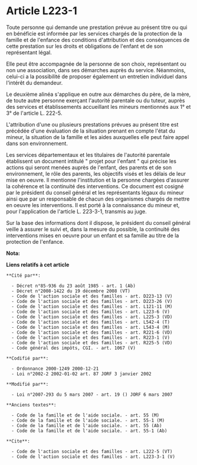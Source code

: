 # Article L223-1

Toute personne qui demande une prestation prévue au présent titre ou qui en bénéficie est informée par les services chargés
de la protection de la famille et de l'enfance des conditions d'attribution et des conséquences de cette prestation sur les
droits et obligations de l'enfant et de son représentant légal. 

Elle peut être accompagnée de la personne de son choix, représentant ou non une association, dans ses démarches auprès du
service. Néanmoins, celui-ci a la possibilité de proposer également un entretien individuel dans l'intérêt du demandeur. 

Le deuxième alinéa s'applique en outre aux démarches du père, de la mère, de toute autre personne exerçant l'autorité
parentale ou du tuteur, auprès des services et établissements accueillant les mineurs mentionnés aux 1° et 3° de l'article L.
222-5. 

L'attribution d'une ou plusieurs prestations prévues au présent titre est précédée d'une évaluation de la situation prenant
en compte l'état du mineur, la situation de la famille et les aides auxquelles elle peut faire appel dans son environnement. 

Les services départementaux et les titulaires de l'autorité parentale établissent un document intitulé " projet pour l'enfant
" qui précise les actions qui seront menées auprès de l'enfant, des parents et de son environnement, le rôle des parents, les
objectifs visés et les délais de leur mise en oeuvre. Il mentionne l'institution et la personne chargées d'assurer la
cohérence et la continuité des interventions. Ce document est cosigné par le président du conseil général et les
représentants légaux du mineur ainsi que par un responsable de chacun des organismes chargés de mettre en oeuvre les
interventions. Il est porté à la connaissance du mineur et, pour l'application de l'article L. 223-3-1, transmis au juge. 

Sur la base des informations dont il dispose, le président du conseil général veille à assurer le suivi et, dans la mesure du
possible, la continuité des interventions mises en oeuvre pour un enfant et sa famille au titre de la protection de
l'enfance.

**Nota:**



**Liens relatifs à cet article**

	**Cité par**:

	  - Décret n°85-936 du 23 août 1985 - art. 1 (Ab)
	  - Décret n°2008-1422 du 19 décembre 2008 (VT)
	  - Code de l'action sociale et des familles - art. D223-13 (V)
	  - Code de l'action sociale et des familles - art. D223-26 (V)
	  - Code de l'action sociale et des familles - art. L121-11 (M)
	  - Code de l'action sociale et des familles - art. L223-6 (V)
	  - Code de l'action sociale et des familles - art. L225-3 (VD)
	  - Code de l'action sociale et des familles - art. L542-4 (T)
	  - Code de l'action sociale et des familles - art. L543-4 (M)
	  - Code de l'action sociale et des familles - art. R221-6 (VD)
	  - Code de l'action sociale et des familles - art. R223-1 (V)
	  - Code de l'action sociale et des familles - art. R225-5 (VD)
	  - Code général des impôts, CGI. - art. 1067 (V)

	**Codifié par**:

	  - Ordonnance 2000-1249 2000-12-21
	  - Loi n°2002-2 2002-01-02 art. 87 JORF 3 janvier 2002

	**Modifié par**:

	  - Loi n°2007-293 du 5 mars 2007 - art. 19 () JORF 6 mars 2007

	**Anciens textes**:

	  - Code de la famille et de l'aide sociale. - art. 55 (M)
	  - Code de la famille et de l'aide sociale. - art. 55-1 (M)
	  - Code de la famille et de l'aide sociale. - art. 55 (Ab)
	  - Code de la famille et de l'aide sociale. - art. 55-1 (Ab)

	**Cite**:

	  - Code de l'action sociale et des familles - art. L222-5 (VT)
	  - Code de l'action sociale et des familles - art. L223-3-1 (V)
